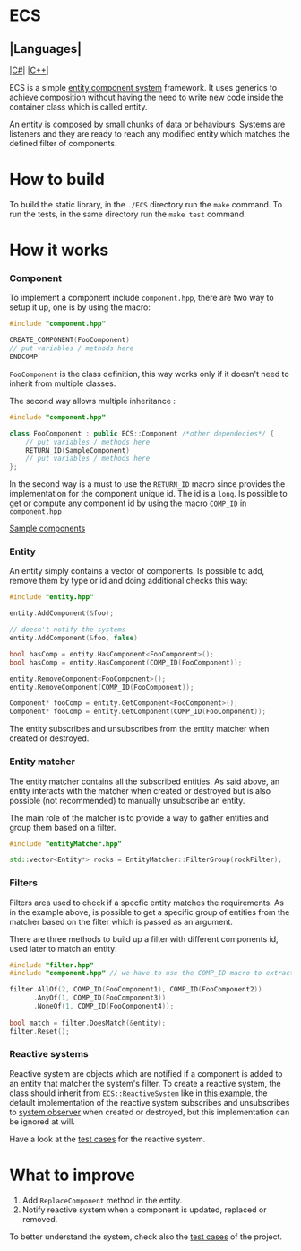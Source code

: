 # ECS

|Languages|
---
|[C#](https://github.com/adizhavo/ECS)|
|[C++](https://github.com/adizhavo/ECS_Cpp)|

ECS is a simple [entity component system](https://en.wikipedia.org/wiki/Entity_component_system) framework.
It uses generics to achieve composition without having the need to write new code inside the container class which is called entity.

An entity is composed by small chunks of data or behaviours. 
Systems are listeners and they are ready to reach any modified entity which matches the defined filter of components.

# How to build

To build the static library, in the ```./ECS``` directory run the ```make``` command.
To run the tests, in the same directory run the ```make test``` command.

# How it works

### Component

To implement a component include ```component.hpp```, there are two way to setup it up, one is by using the macro:
```C++
#include "component.hpp"

CREATE_COMPONENT(FooComponent)
// put variables / methods here
ENDCOMP
```

```FooComponent``` is the class definition, this way works only if it doesn't need to inherit from multiple classes.

The second way allows multiple inheritance :

```C++
#include "component.hpp"

class FooComponent : public ECS::Component /*other dependecies*/ {
    // put variables / methods here
    RETURN_ID(SampleComponent)
    // put variables / methods here
};
```
In the second way is a must to use the ```RETURN_ID``` macro since provides the implementation for the component unique id.  The id is a ```long```.
Is possible to get or compute any component id by using the macro ```COMP_ID``` in ```component.hpp```

[Sample components](https://github.com/adizhavo/ECS_Cpp/blob/master/ECS/examples/sampleComponents.hpp)

### Entity
An entity simply contains a vector of components. Is possible to add, remove them by type or id and doing additional checks this way:

```C++
#include "entity.hpp"

entity.AddComponent(&foo);

// doesn't notify the systems
entity.AddComponent(&foo, false)

bool hasComp = entity.HasComponent<FooComponent>();
bool hasComp = entity.HasComponent(COMP_ID(FooComponent));

entity.RemoveComponent<FooComponent>();
entity.RemoveComponent(COMP_ID(FooComponent));

Component* fooComp = entity.GetComponent<FooComponent>();
Component* fooComp = entity.GetComponent(COMP_ID(FooComponent));
```

The entity subscribes and unsubscribes from the entity matcher when created or destroyed.

### Entity matcher

The entity matcher contains all the subscribed entities. As said above, an entity interacts with the matcher when created or destroyed but is also possible (not recommended) to manually unsubscribe an entity.

The main role of the matcher is to provide a way to gather entities and group them based on a filter.

```C++
#include "entityMatcher.hpp"

std::vector<Entity*> rocks = EntityMatcher::FilterGroup(rockFilter);
```

### Filters
Filters area used to check if a specfic entity matches the requirements. As in the example above, is possible to get a specific group of entities from the matcher based on the filter which is passed as an argument.

There are three methods to build up a filter with different components id, used later to match an entity:
```C++
#include "filter.hpp"
#include "component.hpp" // we have to use the COMP_ID macro to extract the id

filter.AllOf(2, COMP_ID(FooComponent1), COMP_ID(FooComponent2))
      .AnyOf(1, COMP_ID(FooComponent3))
      .NoneOf(1, COMP_ID(FooComponent4));
      
bool match = filter.DoesMatch(&entity);
filter.Reset();
```

### Reactive systems
Reactive system are objects which are notified if a component is added to an entity that matcher the system's filter. To create a reactive system, the class should inherit from ```ECS::ReactiveSystem``` like in [this example](https://github.com/adizhavo/ECS_Cpp/blob/master/ECS/examples/sampleReactiveSystem.hpp), the default implementation of the reactive system subscribes and unsubscribes to [system observer](https://github.com/adizhavo/ECS_Cpp/blob/master/ECS/include/systemObserver.hpp) when created or destroyed, but this implementation can be ignored at will.

Have a look at the [test cases](https://github.com/adizhavo/ECS_Cpp/blob/master/ECS/tests/reactiveSystemTest.cpp) for the reactive system. 

# What to improve
1. Add ```ReplaceComponent``` method in the entity.
2. Notify reactive system when a component is updated, replaced or removed.

To better understand the system, check also the [test cases](https://github.com/adizhavo/ECS_Cpp/tree/master/ECS/tests) of the project.


